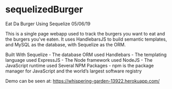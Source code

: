 # sequelizedBurger

Eat Da Burger Using Sequelize
05/06/19

This is a single page webapp used to track the burgers you want to eat and the burgers you've eaten. It uses HandlebarsJS to build semantic templates, and MySQL as the database, with Sequelize as the ORM.

Built With
Sequelize - The database ORM used
Handlebars - The templating language used
ExpressJS - The Node framework used
NodeJS - The JavaScript runtime used
Several NPM Packages - npm is the package manager for JavaScript and the world’s largest software registry

Demo can be seen at: https://whispering-garden-13922.herokuapp.com/
